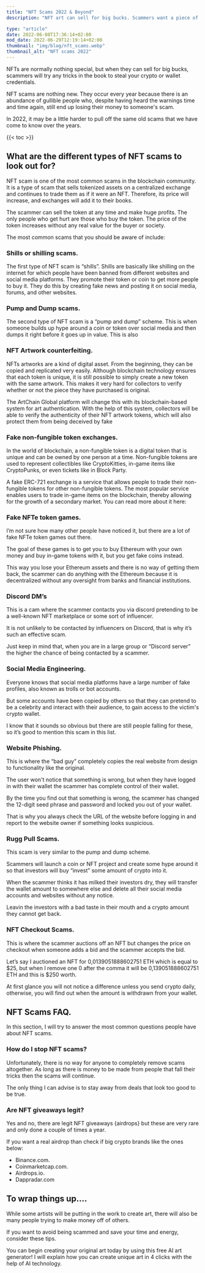 ```yaml
---
title: "NFT Scams 2022 & Beyond"
description: "NFT art can sell for big bucks. Scammers want a piece of the action and target artist to steal from. This article shows you scams to look out for in 2022 and beyond."

type: "article"
date: 2022-06-08T17:36:14+02:00
mod_date: 2022-06-29T12:19:14+02:00
thumbnail: "img/blog/nft_scams.webp"
thumbnail_alt: "NFT scams 2022"
---
```

NFTs are normally nothing special, but when they can sell for big bucks, scammers will try any tricks in the book to steal your crypto or wallet credentials.

NFT scams are nothing new. They occur every year because there is an abundance of gullible people who, despite having heard the warnings time and time again, still end up losing their money to someone's scam. 

In 2022, it may be a little harder to pull off the same old scams that we have come to know over the years.

{{< toc >}}

## What are the different types of NFT scams to look out for?

NFT scam is one of the most common scams in the blockchain community. It is a type of scam that sells tokenized assets on a centralized exchange and continues to trade them as if it were an NFT. Therefore, its price will increase, and exchanges will add it to their books.

The scammer can sell the token at any time and make huge profits. The only people who get hurt are those who buy the token. The price of the token increases without any real value for the buyer or society.

The most common scams that you should be aware of include:

### Shills or shilling scams.

The first type of NFT scam is “shills”. Shills are basically like shilling on the internet for which people have been banned from different websites and social media platforms. They promote their token or coin to get more people to buy it. They do this by creating fake news and posting it on social media, forums, and other websites.

### Pump and Dump scams.

The second type of NFT scam is a “pump and dump” scheme. This is when someone builds up hype around a coin or token over social media and then dumps it right before it goes up in value. This is also

### NFT Artwork counterfeiting.

NFTs artworks are a kind of digital asset. From the beginning, they can be copied and replicated very easily. Although blockchain technology ensures that each token is unique, it is still possible to simply create a new token with the same artwork. This makes it very hard for collectors to verify whether or not the piece they have purchased is original.

The ArtChain Global platform will change this with its blockchain-based system for art authentication. With the help of this system, collectors will be able to verify the authenticity of their NFT artwork tokens, which will also protect them from being deceived by fake

### Fake non-fungible token exchanges.

In the world of blockchain, a non-fungible token is a digital token that is unique and can be owned by one person at a time. Non-fungible tokens are used to represent collectibles like CryptoKitties, in-game items like CryptoPunks, or even tickets like in Block Party.

A fake ERC-721 exchange is a service that allows people to trade their non-fungible tokens for other non-fungible tokens. The most popular service enables users to trade in-game items on the blockchain, thereby allowing for the growth of a secondary market. You can read more about it here:

### Fake NFTe token games.

I’m not sure how many other people have noticed it, but there are a lot of fake NFTe token games out there.

The goal of these games is to get you to buy Ethereum with your own money and buy in-game tokens with it, but you get fake coins instead.

This way you lose your Ethereum assets and there is no way of getting them back, the scammer can do anything with the Ethereum because it is decentralized without any oversight from banks and financial institutions.

### Discord DM’s

This is a cam where the scammer contacts you via discord pretending to be a well-known NFT marketplace or some sort of influencer.

It is not unlikely to be contacted by influencers on Discord, that is why it’s such an effective scam.

Just keep in mind that, when you are in a large group or “Discord server” the higher the chance of being contacted by a scammer.

### Social Media Engineering.

Everyone knows that social media platforms have a large number of fake profiles, also known as trolls or bot accounts.

But some accounts have been copied by others so that they can pretend to be a celebrity and interact with their audience, to gain access to the victim's crypto wallet.

I know that it sounds so obvious but there are still people falling for these, so it’s good to mention this scam in this list.

### Website Phishing.

This is where the “bad guy” completely copies the real website from design to functionality like the original.

The user won't notice that something is wrong, but when they have logged in with their wallet the scammer has complete control of their wallet.

By the time you find out that something is wrong, the scammer has changed the 12-digit seed phrase and password and locked you out of your wallet.

That is why you always check the URL of the website before logging in and report to the website owner if something looks suspicious.

### Rugg Pull Scams.

This scam is very similar to the pump and dump scheme.

Scammers will launch a coin or NFT project and create some hype around it so that investors will buy “invest” some amount of crypto into it.

When the scammer thinks it has milked their investors dry, they will transfer the wallet amount to somewhere else and delete all their social media accounts and websites without any notice.

Leavin the investors with a bad taste in their mouth and a crypto amount they cannot get back.

### NFT Checkout Scams.

This is where the scammer auctions off an NFT but changes the price on checkout when someone adds a bid and the scammer accepts the bid.

Let’s say I auctioned an NFT for 0,0139051888602751 ETH which is equal to $25, but when I remove one 0 after the comma it will be 0,139051888602751 ETH and this is $250 worth.

At first glance you will not notice a difference unless you send crypto daily, otherwise, you will find out when the amount is withdrawn from your wallet.

## NFT Scams FAQ.

In this section, I will try to answer the most common questions people have about NFT scams.

### How do I stop NFT scams?

Unfortunately, there is no way for anyone to completely remove scams altogether. As long as there is money to be made from people that fall their tricks then the scams will continue.

The only thing I can advise is to stay away from deals that look too good to be true.

### Are NFT giveaways legit?

Yes and no, there are legit NFT giveaways {airdrops} but these are very rare and only done a couple of times a year.

If you want a real airdrop than check if big crypto brands like the ones below:

*   Binance.com.
*   Coinmarketcap.com.
*   Airdrops.io.
*   Dappradar.com

## To wrap things up….

While some artists will be putting in the work to create art, there will also be many people trying to make money off of others. 

If you want to avoid being scammed and save your time and energy, consider these tips. 

You can begin creating your original art today by using this free AI art generator! I will explain how you can create unique art in 4 clicks with the help of AI technology.


<script type="application/ld+json">
{
  "@context": "https://schema.org",
  "@type": "FAQPage",
  "mainEntity": [{
    "@type": "Question",
    "name": "How do I stop NFT scams?",
    "acceptedAnswer": {
      "@type": "Answer",
      "text": "Unfortunately, there is no way for anyone to completely remove scams altogether. As long as there is money to be made from people that fall their tricks then the scams will continue.

The only thing I can advise is to stay away from deals that look too good to be true."
    }
  },{
    "@type": "Question",
    "name": "Are NFT giveaways legit?",
    "acceptedAnswer": {
      "@type": "Answer",
      "text": "Yes and no, there are legit NFT giveaways {airdrops} but these are very rare and only done a couple of times a year.

If you want a real airdrop than check if big crypto brands like the ones below:

Binance.com.
Coinmarketcap.com.
Airdrops.io.
Dappradar.com"
    }
  }]
}
</script>
